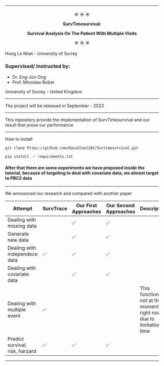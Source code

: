 ----------



<h4 align="center">
   ☀️ ☀️ ☀️  

SurvTimesurvival:

Survival Analysis On The Patient With Multiple Visits 

☀️ ☀️ ☀️ 
</h4>


Hung Le Nhat - University of Surrey

### Supervised/ Instructed by:

- Dr. Eng-Jon Ong
- Prof. Miroslaw Bober

University of Surrey - United Kingdom
__________
The project will be released in September - 2023

__________
This repository provide the implementation of SurvTimesurvival and our result that prove our performance

----------
How to install

```bash
git clone https://github.com/davidlee1102/Surtimesurvival.git
```

```bash
pip install -r requirements.txt
```

#### After that there are some experiments we have proposed inside the tutorial, because of targeting to deal with covariate data, we almost target to PBC2 data


----------
We announced our research and compared with another paper

| Attempt                         | SurvTrace | Our First Approaches | Our Second Approaches | Description                                                            |
|---------------------------------|-----------|----------------------|-----------------------|------------------------------------------------------------------------|
| Dealing with missing data       |           | ✅                    | ✅                     |                                                                        |
| Generate new data               |           | ✅                    | ✅                     |                                                                        |
| Dealing with independece data   | ✅         | ✅                    | ✅                     |                                                                        |
| Dealing with covariate data     |           | ✅                    | ✅                     |                                                                        | 
| Dealing with multiple event     | ✅         |                      |                       | This function is not at the moment right now due to limitation in time |
| Predict survival, risk, harzard | ✅         | ✅                    | ✅                     |                                                                        |

__________

